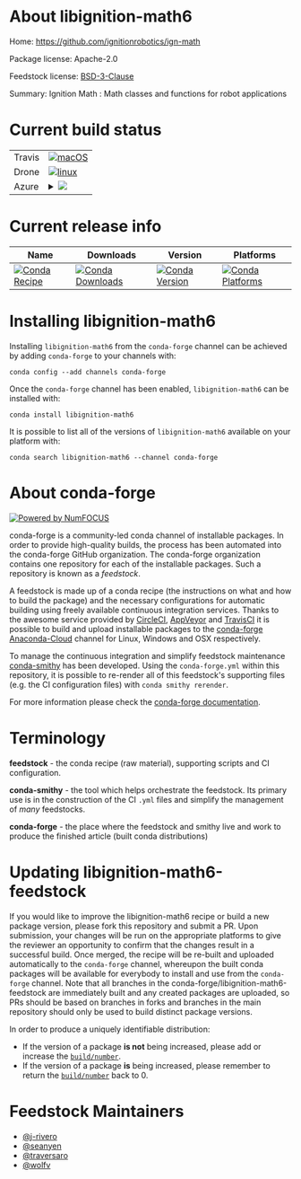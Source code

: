 About libignition-math6
=======================

Home: https://github.com/ignitionrobotics/ign-math

Package license: Apache-2.0

Feedstock license: [BSD-3-Clause](https://github.com/conda-forge/libignition-math4-feedstock/blob/master/LICENSE.txt)

Summary: Ignition Math : Math classes and functions for robot applications

Current build status
====================


<table><tr>
    <td>Travis</td>
    <td>
      <a href="https://travis-ci.com/conda-forge/libignition-math4-feedstock">
        <img alt="macOS" src="https://img.shields.io/travis/com/conda-forge/libignition-math4-feedstock/master.svg?label=macOS">
      </a>
    </td>
  </tr><tr>
    <td>Drone</td>
    <td>
      <a href="https://cloud.drone.io/conda-forge/libignition-math4-feedstock">
        <img alt="linux" src="https://img.shields.io/drone/build/conda-forge/libignition-math4-feedstock/master.svg?label=Linux">
      </a>
    </td>
  </tr>
    
  <tr>
    <td>Azure</td>
    <td>
      <details>
        <summary>
          <a href="https://dev.azure.com/conda-forge/feedstock-builds/_build/latest?definitionId=8234&branchName=master">
            <img src="https://dev.azure.com/conda-forge/feedstock-builds/_apis/build/status/libignition-math4-feedstock?branchName=master">
          </a>
        </summary>
        <table>
          <thead><tr><th>Variant</th><th>Status</th></tr></thead>
          <tbody><tr>
              <td>linux_64</td>
              <td>
                <a href="https://dev.azure.com/conda-forge/feedstock-builds/_build/latest?definitionId=8234&branchName=master">
                  <img src="https://dev.azure.com/conda-forge/feedstock-builds/_apis/build/status/libignition-math4-feedstock?branchName=master&jobName=linux&configuration=linux_64_" alt="variant">
                </a>
              </td>
            </tr><tr>
              <td>linux_aarch64</td>
              <td>
                <a href="https://dev.azure.com/conda-forge/feedstock-builds/_build/latest?definitionId=8234&branchName=master">
                  <img src="https://dev.azure.com/conda-forge/feedstock-builds/_apis/build/status/libignition-math4-feedstock?branchName=master&jobName=linux&configuration=linux_aarch64_" alt="variant">
                </a>
              </td>
            </tr><tr>
              <td>linux_ppc64le</td>
              <td>
                <a href="https://dev.azure.com/conda-forge/feedstock-builds/_build/latest?definitionId=8234&branchName=master">
                  <img src="https://dev.azure.com/conda-forge/feedstock-builds/_apis/build/status/libignition-math4-feedstock?branchName=master&jobName=linux&configuration=linux_ppc64le_" alt="variant">
                </a>
              </td>
            </tr><tr>
              <td>osx_64</td>
              <td>
                <a href="https://dev.azure.com/conda-forge/feedstock-builds/_build/latest?definitionId=8234&branchName=master">
                  <img src="https://dev.azure.com/conda-forge/feedstock-builds/_apis/build/status/libignition-math4-feedstock?branchName=master&jobName=osx&configuration=osx_64_" alt="variant">
                </a>
              </td>
            </tr><tr>
              <td>win_64</td>
              <td>
                <a href="https://dev.azure.com/conda-forge/feedstock-builds/_build/latest?definitionId=8234&branchName=master">
                  <img src="https://dev.azure.com/conda-forge/feedstock-builds/_apis/build/status/libignition-math4-feedstock?branchName=master&jobName=win&configuration=win_64_" alt="variant">
                </a>
              </td>
            </tr>
          </tbody>
        </table>
      </details>
    </td>
  </tr>
</table>

Current release info
====================

| Name | Downloads | Version | Platforms |
| --- | --- | --- | --- |
| [![Conda Recipe](https://img.shields.io/badge/recipe-libignition--math6-green.svg)](https://anaconda.org/conda-forge/libignition-math6) | [![Conda Downloads](https://img.shields.io/conda/dn/conda-forge/libignition-math6.svg)](https://anaconda.org/conda-forge/libignition-math6) | [![Conda Version](https://img.shields.io/conda/vn/conda-forge/libignition-math6.svg)](https://anaconda.org/conda-forge/libignition-math6) | [![Conda Platforms](https://img.shields.io/conda/pn/conda-forge/libignition-math6.svg)](https://anaconda.org/conda-forge/libignition-math6) |

Installing libignition-math6
============================

Installing `libignition-math6` from the `conda-forge` channel can be achieved by adding `conda-forge` to your channels with:

```
conda config --add channels conda-forge
```

Once the `conda-forge` channel has been enabled, `libignition-math6` can be installed with:

```
conda install libignition-math6
```

It is possible to list all of the versions of `libignition-math6` available on your platform with:

```
conda search libignition-math6 --channel conda-forge
```


About conda-forge
=================

[![Powered by NumFOCUS](https://img.shields.io/badge/powered%20by-NumFOCUS-orange.svg?style=flat&colorA=E1523D&colorB=007D8A)](http://numfocus.org)

conda-forge is a community-led conda channel of installable packages.
In order to provide high-quality builds, the process has been automated into the
conda-forge GitHub organization. The conda-forge organization contains one repository
for each of the installable packages. Such a repository is known as a *feedstock*.

A feedstock is made up of a conda recipe (the instructions on what and how to build
the package) and the necessary configurations for automatic building using freely
available continuous integration services. Thanks to the awesome service provided by
[CircleCI](https://circleci.com/), [AppVeyor](https://www.appveyor.com/)
and [TravisCI](https://travis-ci.com/) it is possible to build and upload installable
packages to the [conda-forge](https://anaconda.org/conda-forge)
[Anaconda-Cloud](https://anaconda.org/) channel for Linux, Windows and OSX respectively.

To manage the continuous integration and simplify feedstock maintenance
[conda-smithy](https://github.com/conda-forge/conda-smithy) has been developed.
Using the ``conda-forge.yml`` within this repository, it is possible to re-render all of
this feedstock's supporting files (e.g. the CI configuration files) with ``conda smithy rerender``.

For more information please check the [conda-forge documentation](https://conda-forge.org/docs/).

Terminology
===========

**feedstock** - the conda recipe (raw material), supporting scripts and CI configuration.

**conda-smithy** - the tool which helps orchestrate the feedstock.
                   Its primary use is in the construction of the CI ``.yml`` files
                   and simplify the management of *many* feedstocks.

**conda-forge** - the place where the feedstock and smithy live and work to
                  produce the finished article (built conda distributions)


Updating libignition-math6-feedstock
====================================

If you would like to improve the libignition-math6 recipe or build a new
package version, please fork this repository and submit a PR. Upon submission,
your changes will be run on the appropriate platforms to give the reviewer an
opportunity to confirm that the changes result in a successful build. Once
merged, the recipe will be re-built and uploaded automatically to the
`conda-forge` channel, whereupon the built conda packages will be available for
everybody to install and use from the `conda-forge` channel.
Note that all branches in the conda-forge/libignition-math6-feedstock are
immediately built and any created packages are uploaded, so PRs should be based
on branches in forks and branches in the main repository should only be used to
build distinct package versions.

In order to produce a uniquely identifiable distribution:
 * If the version of a package **is not** being increased, please add or increase
   the [``build/number``](https://docs.conda.io/projects/conda-build/en/latest/resources/define-metadata.html#build-number-and-string).
 * If the version of a package **is** being increased, please remember to return
   the [``build/number``](https://docs.conda.io/projects/conda-build/en/latest/resources/define-metadata.html#build-number-and-string)
   back to 0.

Feedstock Maintainers
=====================

* [@j-rivero](https://github.com/j-rivero/)
* [@seanyen](https://github.com/seanyen/)
* [@traversaro](https://github.com/traversaro/)
* [@wolfv](https://github.com/wolfv/)

